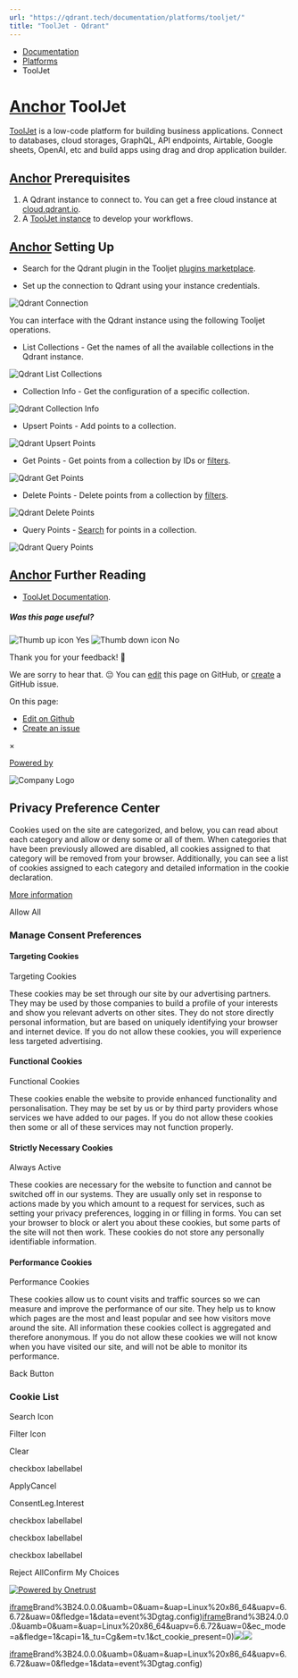 ```yaml
---
url: "https://qdrant.tech/documentation/platforms/tooljet/"
title: "ToolJet - Qdrant"
---
```


- [Documentation](https://qdrant.tech/documentation/)
- [Platforms](https://qdrant.tech/documentation/platforms/)
- ToolJet

# [Anchor](https://qdrant.tech/documentation/platforms/tooljet/\#tooljet) ToolJet

[ToolJet](https://www.tooljet.com/) is a low-code platform for building business applications. Connect to databases, cloud storages, GraphQL, API endpoints, Airtable, Google sheets, OpenAI, etc and build apps using drag and drop application builder.

## [Anchor](https://qdrant.tech/documentation/platforms/tooljet/\#prerequisites) Prerequisites

1. A Qdrant instance to connect to. You can get a free cloud instance at [cloud.qdrant.io](https://cloud.qdrant.io/?ajs_anonymous_id=9837bfcf-121f-4e10-a6a4-549b2329c5e6).
2. A [ToolJet instance](https://www.tooljet.com/) to develop your workflows.

## [Anchor](https://qdrant.tech/documentation/platforms/tooljet/\#setting-up) Setting Up

- Search for the Qdrant plugin in the Tooljet [plugins marketplace](https://docs.tooljet.com/docs/marketplace/plugins/marketplace-plugin-qdrant).

- Set up the connection to Qdrant using your instance credentials.


![Qdrant Connection](https://qdrant.tech/documentation/platforms/tooljet/tooljet-connection.png)

You can interface with the Qdrant instance using the following Tooljet operations.

- List Collections - Get the names of all the available collections in the Qdrant instance.

![Qdrant List Collections](https://qdrant.tech/documentation/platforms/tooljet/tooljet-list-collections.png)

- Collection Info - Get the configuration of a specific collection.

![Qdrant Collection Info](https://qdrant.tech/documentation/platforms/tooljet/tooljet-collection-info.png)

- Upsert Points - Add points to a collection.

![Qdrant Upsert Points](https://qdrant.tech/documentation/platforms/tooljet/tooljet-upsert-points.png)

- Get Points - Get points from a collection by IDs or [filters](https://qdrant.tech/documentation/concepts/filtering/).

![Qdrant Get Points](https://qdrant.tech/documentation/platforms/tooljet/tooljet-get-points.png)

- Delete Points - Delete points from a collection by [filters](https://qdrant.tech/documentation/concepts/filtering/).

![Qdrant Delete Points](https://qdrant.tech/documentation/platforms/tooljet/tooljet-delete-points.png)

- Query Points - [Search](https://qdrant.tech/documentation/concepts/search/) for points in a collection.

![Qdrant Query Points](https://qdrant.tech/documentation/platforms/tooljet/tooljet-query-points.png)

## [Anchor](https://qdrant.tech/documentation/platforms/tooljet/\#further-reading) Further Reading

- [ToolJet Documentation](https://docs.tooljet.com/docs/).

##### Was this page useful?

![Thumb up icon](https://qdrant.tech/icons/outline/thumb-up.svg)
Yes
![Thumb down icon](https://qdrant.tech/icons/outline/thumb-down.svg)
No

Thank you for your feedback! 🙏

We are sorry to hear that. 😔 You can [edit](https://qdrant.tech/github.com/qdrant/landing_page/tree/master/qdrant-landing/content/documentation/platforms/tooljet.md) this page on GitHub, or [create](https://github.com/qdrant/landing_page/issues/new/choose) a GitHub issue.

On this page:

- [Edit on Github](https://github.com/qdrant/landing_page/tree/master/qdrant-landing/content/documentation/platforms/tooljet.md)
- [Create an issue](https://github.com/qdrant/landing_page/issues/new/choose)

×

[Powered by](https://qdrant.tech/)

![Company Logo](https://cdn.cookielaw.org/logos/static/ot_company_logo.png)

## Privacy Preference Center

Cookies used on the site are categorized, and below, you can read about each category and allow or deny some or all of them. When categories that have been previously allowed are disabled, all cookies assigned to that category will be removed from your browser.
Additionally, you can see a list of cookies assigned to each category and detailed information in the cookie declaration.


[More information](https://qdrant.tech/legal/privacy-policy/#cookies-and-web-beacons)

Allow All

### Manage Consent Preferences

#### Targeting Cookies

Targeting Cookies

These cookies may be set through our site by our advertising partners. They may be used by those companies to build a profile of your interests and show you relevant adverts on other sites. They do not store directly personal information, but are based on uniquely identifying your browser and internet device. If you do not allow these cookies, you will experience less targeted advertising.

#### Functional Cookies

Functional Cookies

These cookies enable the website to provide enhanced functionality and personalisation. They may be set by us or by third party providers whose services we have added to our pages. If you do not allow these cookies then some or all of these services may not function properly.

#### Strictly Necessary Cookies

Always Active

These cookies are necessary for the website to function and cannot be switched off in our systems. They are usually only set in response to actions made by you which amount to a request for services, such as setting your privacy preferences, logging in or filling in forms. You can set your browser to block or alert you about these cookies, but some parts of the site will not then work. These cookies do not store any personally identifiable information.

#### Performance Cookies

Performance Cookies

These cookies allow us to count visits and traffic sources so we can measure and improve the performance of our site. They help us to know which pages are the most and least popular and see how visitors move around the site. All information these cookies collect is aggregated and therefore anonymous. If you do not allow these cookies we will not know when you have visited our site, and will not be able to monitor its performance.

Back Button

### Cookie List

Search Icon

Filter Icon

Clear

checkbox labellabel

ApplyCancel

ConsentLeg.Interest

checkbox labellabel

checkbox labellabel

checkbox labellabel

Reject AllConfirm My Choices

[![Powered by Onetrust](https://cdn.cookielaw.org/logos/static/powered_by_logo.svg)](https://www.onetrust.com/products/cookie-consent/)

[iframe](https://td.doubleclick.net/td/rul/10862264272?random=1748574214180&cv=11&fst=1748574214180&fmt=3&bg=ffffff&guid=ON&async=1&gtm=45be55s2v9117590405z8898302740za200zb898302740&gcd=13l3l3l3l1l1&dma=0&tag_exp=101509157~103116026~103130498~103130500~103200004~103233427~103252644~103252646~103351866~103351868~104481633~104481635~104559073~104559075&ptag_exp=101509157~103116026~103130498~103130500~103200004~103233427~103252644~103252646~103351866~103351868~104481633~104481635~104559073~104559075~104612242~104612244&u_w=1280&u_h=1024&url=https%3A%2F%2Fqdrant.tech%2Fdocumentation%2Fplatforms%2Ftooljet%2F&hn=www.googleadservices.com&frm=0&tiba=ToolJet%20-%20Qdrant&npa=0&pscdl=noapi&auid=268136781.1748574214&uaa=x86&uab=64&uafvl=Google%2520Chrome%3B137.0.7151.55%7CChromium%3B137.0.7151.55%7CNot%252FA)Brand%3B24.0.0.0&uamb=0&uam=&uap=Linux%20x86_64&uapv=6.6.72&uaw=0&fledge=1&data=event%3Dgtag.config)[iframe](https://td.doubleclick.net/td/rul/10862264272?random=1748574214138&cv=11&fst=1748574214138&fmt=3&bg=ffffff&guid=ON&async=1&gcl_ctr=1&gtm=45be55s2v9117590405z8898302740za200zb898302740&gcd=13l3l3l3l1l1&dma=0&tag_exp=101509157~103116026~103130498~103130500~103200004~103233427~103252644~103252646~103351866~103351868~104481633~104481635~104559073~104559075&ptag_exp=101509157~103116026~103130498~103130500~103200004~103233427~103252644~103252646~103351866~103351868~104481633~104481635~104559073~104559075~104612242~104612244&u_w=1280&u_h=1024&url=https%3A%2F%2Fqdrant.tech%2Fdocumentation%2Fplatforms%2Ftooljet%2F&label=_FJrCMev-7EDEND_w7so&hn=www.googleadservices.com&frm=0&tiba=ToolJet%20-%20Qdrant&value=0&bttype=purchase&npa=0&pscdl=noapi&auid=268136781.1748574214&uaa=x86&uab=64&uafvl=Google%2520Chrome%3B137.0.7151.55%7CChromium%3B137.0.7151.55%7CNot%252FA)Brand%3B24.0.0.0&uamb=0&uam=&uap=Linux%20x86_64&uapv=6.6.72&uaw=0&ec_mode=a&fledge=1&capi=1&_tu=Cg&em=tv.1&ct_cookie_present=0)![](https://t.co/1/i/adsct?bci=4&dv=America%2FAdak%26en-US%2Cen%26Google%20Inc.%26Linux%20x86_64%26255%261280%261024%264%2624%261280%261024%260%26na&eci=3&event=%7B%7D&event_id=fc74faca-dfe1-49d1-b735-6a3dc1e1e046&integration=advertiser&p_id=Twitter&p_user_id=0&pl_id=9a03e878-dfb2-47b5-816b-f75a123c86ec&tw_document_href=https%3A%2F%2Fqdrant.tech%2Fdocumentation%2Fplatforms%2Ftooljet%2F&tw_iframe_status=0&txn_id=o81g6&type=javascript&version=2.3.33)![](https://analytics.twitter.com/1/i/adsct?bci=4&dv=America%2FAdak%26en-US%2Cen%26Google%20Inc.%26Linux%20x86_64%26255%261280%261024%264%2624%261280%261024%260%26na&eci=3&event=%7B%7D&event_id=fc74faca-dfe1-49d1-b735-6a3dc1e1e046&integration=advertiser&p_id=Twitter&p_user_id=0&pl_id=9a03e878-dfb2-47b5-816b-f75a123c86ec&tw_document_href=https%3A%2F%2Fqdrant.tech%2Fdocumentation%2Fplatforms%2Ftooljet%2F&tw_iframe_status=0&txn_id=o81g6&type=javascript&version=2.3.33)

[iframe](https://td.doubleclick.net/td/rul/10862264272?random=1748574215072&cv=11&fst=1748574215072&fmt=3&bg=ffffff&guid=ON&async=1&gtm=45be55s2v9117590405za200zb898302740&gcd=13l3l3l3l1l1&dma=0&tag_exp=101509157~103116026~103130498~103130500~103200004~103233427~103252644~103252646~103351866~103351868~104481633~104481635~104559073~104559075&ptag_exp=101509157~103116026~103130498~103130500~103200004~103233427~103252644~103252646~103351866~103351868~104481633~104481635~104559073~104559075~104612242~104612244&u_w=1280&u_h=1024&url=https%3A%2F%2Fqdrant.tech%2Fdocumentation%2Fplatforms%2Ftooljet%2F&hn=www.googleadservices.com&frm=0&tiba=ToolJet%20-%20Qdrant&did=dZTQ1Zm&gdid=dZTQ1Zm&npa=0&pscdl=noapi&auid=268136781.1748574214&uaa=x86&uab=64&uafvl=Google%2520Chrome%3B137.0.7151.55%7CChromium%3B137.0.7151.55%7CNot%252FA)Brand%3B24.0.0.0&uamb=0&uam=&uap=Linux%20x86_64&uapv=6.6.72&uaw=0&fledge=1&data=event%3Dgtag.config)